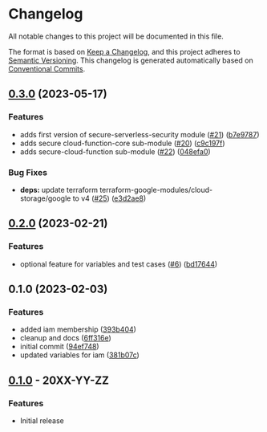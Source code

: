 # Changelog

All notable changes to this project will be documented in this file.

The format is based on
[Keep a Changelog](https://keepachangelog.com/en/1.0.0/),
and this project adheres to
[Semantic Versioning](https://semver.org/spec/v2.0.0.html).
This changelog is generated automatically based on [Conventional Commits](https://www.conventionalcommits.org/en/v1.0.0/).

## [0.3.0](https://github.com/GoogleCloudPlatform/terraform-google-cloud-functions/compare/v0.2.0...v0.3.0) (2023-05-17)


### Features

* adds first version of secure-serverless-security module ([#21](https://github.com/GoogleCloudPlatform/terraform-google-cloud-functions/issues/21)) ([b7e9787](https://github.com/GoogleCloudPlatform/terraform-google-cloud-functions/commit/b7e97877bdbd47209a2b55f1320d5d18e7157197))
* adds secure cloud-function-core sub-module ([#20](https://github.com/GoogleCloudPlatform/terraform-google-cloud-functions/issues/20)) ([c9c197f](https://github.com/GoogleCloudPlatform/terraform-google-cloud-functions/commit/c9c197f9885dc2efed650c16521689eea04411c4))
* adds secure-cloud-function sub-module ([#22](https://github.com/GoogleCloudPlatform/terraform-google-cloud-functions/issues/22)) ([048efa0](https://github.com/GoogleCloudPlatform/terraform-google-cloud-functions/commit/048efa00dafa6e59eac6d1633043b7476704ae98))


### Bug Fixes

* **deps:** update terraform terraform-google-modules/cloud-storage/google to v4 ([#25](https://github.com/GoogleCloudPlatform/terraform-google-cloud-functions/issues/25)) ([e3d2ae8](https://github.com/GoogleCloudPlatform/terraform-google-cloud-functions/commit/e3d2ae8b6e85b54538c58265bf0535221687bed2))

## [0.2.0](https://github.com/GoogleCloudPlatform/terraform-google-cloud-functions/compare/v0.1.0...v0.2.0) (2023-02-21)


### Features

* optional feature for variables and test cases ([#6](https://github.com/GoogleCloudPlatform/terraform-google-cloud-functions/issues/6)) ([bd17644](https://github.com/GoogleCloudPlatform/terraform-google-cloud-functions/commit/bd176444025403a4d184a4099c6c4b26fcf43818))

## 0.1.0 (2023-02-03)


### Features

* added iam membership ([393b404](https://github.com/GoogleCloudPlatform/terraform-google-cloud-functions/commit/393b404bd39294533b873689874fc43964cec9c5))
* cleanup and docs ([6ff316e](https://github.com/GoogleCloudPlatform/terraform-google-cloud-functions/commit/6ff316ef8c1fd3230246091e984e1a8ca3a188a0))
* initial commit ([94ef748](https://github.com/GoogleCloudPlatform/terraform-google-cloud-functions/commit/94ef748b132d1cad8b0928b040621cf901edab7f))
* updated variables for iam ([381b07c](https://github.com/GoogleCloudPlatform/terraform-google-cloud-functions/commit/381b07c5dfee60475e13576b8c7d189bd61bad4f))

## [0.1.0](https://github.com/terraform-google-modules/terraform-google-cloud-functions/releases/tag/v0.1.0) - 20XX-YY-ZZ

### Features

- Initial release

[0.1.0]: https://github.com/terraform-google-modules/terraform-google-cloud-functions/releases/tag/v0.1.0
